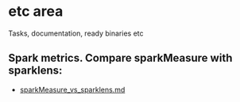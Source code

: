 # etc area
Tasks, documentation, ready binaries etc

## Spark metrics. Compare sparkMeasure with sparklens:
   - [sparkMeasure_vs_sparklens.md](https://github.com/alitet01/etc/blob/master/spark/metrics/sparkMeasure_vs_sparklens.md)
